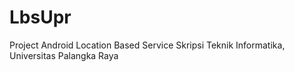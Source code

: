 # LbsUpr

Project Android Location Based Service
Skripsi Teknik Informatika, Universitas Palangka Raya

